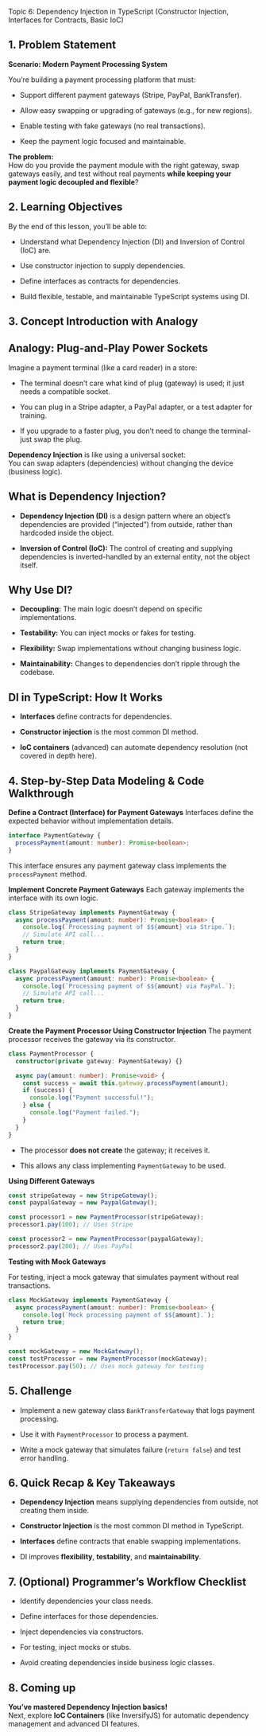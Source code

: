 ﻿Topic 6: Dependency Injection in TypeScript (Constructor Injection, Interfaces for Contracts, Basic IoC)

## 1. Problem Statement

**Scenario: Modern Payment Processing System**

You’re building a payment processing platform that must:

-   Support different payment gateways (Stripe, PayPal, BankTransfer).
    
-   Allow easy swapping or upgrading of gateways (e.g., for new regions).
    
-   Enable testing with fake gateways (no real transactions).
    
-   Keep the payment logic focused and maintainable.
    

**The problem:**  
How do you provide the payment module with the right gateway, swap gateways easily, and test without real payments  **while keeping your payment logic decoupled and flexible**?

## 2. Learning Objectives

By the end of this lesson, you’ll be able to:

-   Understand what Dependency Injection (DI) and Inversion of Control (IoC) are.
    
-   Use constructor injection to supply dependencies.
    
-   Define interfaces as contracts for dependencies.
    
-   Build flexible, testable, and maintainable TypeScript systems using DI.
    
## 3. Concept Introduction with Analogy

## Analogy: Plug-and-Play Power Sockets

Imagine a payment terminal (like a card reader) in a store:

-   The terminal doesn’t care what kind of plug (gateway) is used; it just needs a compatible socket.
    
-   You can plug in a Stripe adapter, a PayPal adapter, or a test adapter for training.
    
-   If you upgrade to a faster plug, you don’t need to change the terminal-just swap the plug.
    

**Dependency Injection**  is like using a universal socket:  
You can swap adapters (dependencies) without changing the device (business logic).

## **What is Dependency Injection?**

-   **Dependency Injection (DI)**  is a design pattern where an object’s dependencies are provided (“injected”) from outside, rather than hardcoded inside the object.
    
-   **Inversion of Control (IoC):**  The control of creating and supplying dependencies is inverted-handled by an external entity, not the object itself.
    

## **Why Use DI?**

-   **Decoupling:**  The main logic doesn’t depend on specific implementations.
    
-   **Testability:**  You can inject mocks or fakes for testing.
    
-   **Flexibility:**  Swap implementations without changing business logic.
    
-   **Maintainability:**  Changes to dependencies don’t ripple through the codebase.
    

## **DI in TypeScript: How It Works**

-   **Interfaces**  define contracts for dependencies.
    
-   **Constructor injection**  is the most common DI method.
    
-   **IoC containers**  (advanced) can automate dependency resolution (not covered in depth here).

## 4. Step-by-Step Data Modeling & Code Walkthrough

**Define a Contract (Interface) for Payment Gateways**
Interfaces define the expected behavior without implementation details.
```typescript
interface PaymentGateway {
  processPayment(amount: number): Promise<boolean>;
}
```
This interface ensures any payment gateway class implements the  `processPayment`  method.

 **Implement Concrete Payment Gateways**
Each gateway implements the interface with its own logic.

```typescript
class StripeGateway implements PaymentGateway {
  async processPayment(amount: number): Promise<boolean> {
    console.log(`Processing payment of $${amount} via Stripe.`);
    // Simulate API call...
    return true;
  }
}

class PaypalGateway implements PaymentGateway {
  async processPayment(amount: number): Promise<boolean> {
    console.log(`Processing payment of $${amount} via PayPal.`);
    // Simulate API call...
    return true;
  }
}
```
**Create the Payment Processor Using Constructor Injection**
The payment processor receives the gateway via its constructor.
```typescript
class PaymentProcessor {
  constructor(private gateway: PaymentGateway) {}

  async pay(amount: number): Promise<void> {
    const success = await this.gateway.processPayment(amount);
    if (success) {
      console.log("Payment successful!");
    } else {
      console.log("Payment failed.");
    }
  }
}
```

-   The processor  **does not create**  the gateway; it receives it.
    
-   This allows any class implementing  `PaymentGateway`  to be used.
    

**Using Different Gateways**
```typescript
const stripeGateway = new StripeGateway();
const paypalGateway = new PaypalGateway();

const processor1 = new PaymentProcessor(stripeGateway);
processor1.pay(100); // Uses Stripe

const processor2 = new PaymentProcessor(paypalGateway);
processor2.pay(200); // Uses PayPal
```
**Testing with Mock Gateways**

For testing, inject a mock gateway that simulates payment without real transactions.
```typescript
class MockGateway implements PaymentGateway {
  async processPayment(amount: number): Promise<boolean> {
    console.log(`Mock processing payment of $${amount}.`);
    return true;
  }
}

const mockGateway = new MockGateway();
const testProcessor = new PaymentProcessor(mockGateway);
testProcessor.pay(50); // Uses mock gateway for testing
```

## 5. Challenge 

-   Implement a new gateway class  `BankTransferGateway`  that logs payment processing.
    
-   Use it with  `PaymentProcessor`  to process a payment.
    
-   Write a mock gateway that simulates failure (`return false`) and test error handling.
## 6. Quick Recap & Key Takeaways

-   **Dependency Injection**  means supplying dependencies from outside, not creating them inside.
    
-   **Constructor Injection**  is the most common DI method in TypeScript.
    
-   **Interfaces**  define contracts that enable swapping implementations.
    
-   DI improves  **flexibility**,  **testability**, and  **maintainability**.
    

## 7. (Optional) Programmer’s Workflow Checklist

-   Identify dependencies your class needs.
    
-   Define interfaces for those dependencies.
    
-   Inject dependencies via constructors.
    
-   For testing, inject mocks or stubs.
    
-   Avoid creating dependencies inside business logic classes.

## 8. Coming up

**You’ve mastered Dependency Injection basics!**  
Next, explore  **IoC Containers**  (like InversifyJS) for automatic dependency management and advanced DI features.


